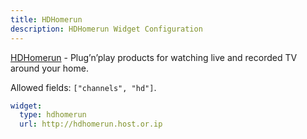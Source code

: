 ```yaml
---
title: HDHomerun
description: HDHomerun Widget Configuration
---
```


[HDHomerun](https://www.silicondust.com/support/downloads/) - Plug’n’play products for watching live and recorded TV around your home.

Allowed fields: `["channels", "hd"]`.

```yaml
widget:
  type: hdhomerun
  url: http://hdhomerun.host.or.ip
```
